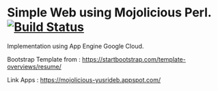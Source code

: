 # Simple Web using Mojolicious Perl. [![Build Status](https://travis-ci.org/yusrideb/mojolicious-yusrideb.svg?branch=master)](https://travis-ci.org/yusrideb/mojolicious-yusrideb)

Implementation using App Engine Google Cloud.

Bootstrap Template from : https://startbootstrap.com/template-overviews/resume/

Link Apps : https://mojolicious-yusrideb.appspot.com/